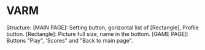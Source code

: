 # VARM

Structure:
[MAIN PAGE]: Setting button, gorizontal list of [Rectangle], Profile button.
[Rectangle]: Picture full size, name in the bottom.
[GAME PAGE]: Buttons "Play", 'Scores" and "Back to main page".

